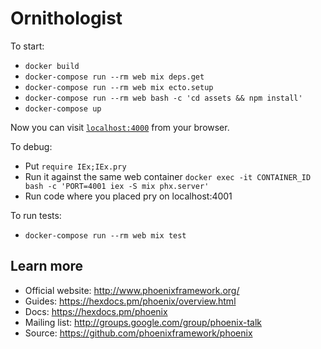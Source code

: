 # Ornithologist

To start:

  * `docker build`
  * `docker-compose run --rm web mix deps.get`
  * `docker-compose run --rm web mix ecto.setup`
  * `docker-compose run --rm web bash -c 'cd assets && npm install'`
  * `docker-compose up`

Now you can visit [`localhost:4000`](http://localhost:4000) from your browser.

To debug:

  * Put `require IEx;IEx.pry`
  * Run it against the same web container `docker exec -it CONTAINER_ID bash -c 'PORT=4001 iex -S mix phx.server'`
  * Run code where you placed pry on localhost:4001

To run tests:

  * `docker-compose run --rm web mix test`

## Learn more

  * Official website: http://www.phoenixframework.org/
  * Guides: https://hexdocs.pm/phoenix/overview.html
  * Docs: https://hexdocs.pm/phoenix
  * Mailing list: http://groups.google.com/group/phoenix-talk
  * Source: https://github.com/phoenixframework/phoenix

